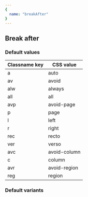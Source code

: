```yaml
---
{
  name: "breakAfter"
}
---
```


## Break after

### Default values
<!-- defaults.values.start -->
|Classname key|CSS value   |
|-------------|------------|
|a            |auto        |
|av           |avoid       |
|alw          |always      |
|all          |all         |
|avp          |avoid-page  |
|p            |page        |
|l            |left        |
|r            |right       |
|rec          |recto       |
|ver          |verso       |
|avc          |avoid-column|
|c            |column      |
|avr          |avoid-region|
|reg          |region      |

<!-- defaults.values.end -->


### Default variants
<!-- defaults.variants.start -->

<!-- defaults.variants.end -->
